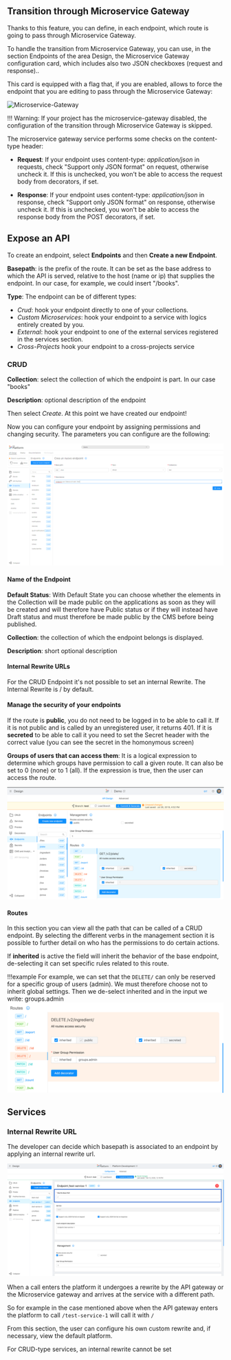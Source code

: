 ## Transition through Microservice Gateway   

Thanks to this feature, you can define, in each endpoint, which route is going to pass through Microservice Gateway.

To handle the transition from Microservice Gateway, you can use, in the section Endpoints of the area Design, the Microservice Gateway configuration card, which includes also two JSON checkboxes (request and response).. 

This card is equipped with a flag that, if you are enabled, allows to force the endpoint that you are editing to pass through the Microservice Gateway:

![Microservice-Gateway](/img/Microservice_Gateway.png)

!!! Warning: If your project has the microservice-gateway disabled, the configuration of the transition through Microservice Gateway is skipped.
   
The microservice gateway service performs some checks on the content-type header:

* **Request**: If your endpoint uses content-type: *application/json* in requests, check      "Support only JSON format" on request, otherwise uncheck it. If this is unchecked, you won't be able to access the request body from decorators, if set.

* **Response**: If your endpoint uses content-type: *application/json* in response, check "Support only JSON format" on response, otherwise uncheck it. If this is unchecked, you won't be able to access the response body from the POST decorators, if set.


## Expose an API

To create an endpoint, select **Endpoints** and then **Create a new Endpoint**.

**Basepath**: is the prefix of the route. It can be set as the base address to which the API is served, relative to the host (name or ip) that supplies the endpoint. In our case, for example, we could insert "/books".

**Type**: The endpoint can be of different types:

* *Crud*: hook your endpoint directly to one of your collections.
* *Custom Microservices*: hook your endpoint to a service with logics entirely created by you.
* *External*: hook your endpoint to one of the external services registered in the services section.  
* *Cross-Projects* hook your endpoint to a cross-projects service


### CRUD

**Collection**: select the collection of which the endpoint is part. In our case "books"

**Description**: optional description of the endpoint

Then select *Create*.
At this point we have created our endpoint!

Now you can configure your endpoint by assigning permissions and changing security.
The parameters you can configure are the following:

![crea-nuovo-endpoint](img/crea_endpoint.PNG)

#### Name of the Endpoint
**Default Status**: With Default State you can choose whether the elements in the Collection will be made public on the applications as soon as they will be created and will therefore have Public status or if they will instead have Draft status and must therefore be made public by the CMS before being published.

**Collection**: the collection of which the endpoint belongs is displayed.

**Description**: short optional description

#### Internal Rewrite URLs

For the CRUD Endpoint it's not possible to set an internal Rewrite.
The Internal Rewrite is / by default.

#### Manage the security of your endpoints
If the route is **public**, you do not need to be logged in to be able to call it. If it is not public and is called by an unregistered user, it returns 401.
If it is **secreted** to be able to call it you need to set the Secret header with the correct value (you can see the secret in the homonymous screen)

**Groups of users that can access them**: It is a logical expression to determine which groups have permission to call a given route. It can also be set to 0 (none) or to 1 (all). If the expression is true, then the user can access the route.

![sicurezza_endpoint](img/endpoint.png)


#### Routes
In this section you can view all the path that can be called of a CRUD endpoint. By selecting the different verbs in the management section it is possible to further detail on who has the permissions to do certain actions.

If **inherited** is active the field will inherit the behavior of the base endpoint, de-selecting it can set specific rules related to this route.


!!!example
     For example, we can set that the `DELETE/` can only be reserved for a specific group of users (admin).
     We must therefore choose not to inherit global settings. Then we de-select inherited and in the input we write: groups.admin
     ![](img/example-endpoints.png)

## Services

### Internal Rewrite URL

The developer can decide which basepath is associated to an endpoint by applying an internal rewrite url.

![rewrite-url](img/rewrite-url.png)

When a call enters the platform it undergoes a rewrite by the API gateway or the Microservice gateway and arrives at the service with a different path.

So for example in the case mentioned above when the API gateway enters the platform to call `/test-service-1` will call it with `/`

From this section, the user can configure his own custom rewrite and, if necessary, view the default platform.

For CRUD-type services, an internal rewrite cannot be set
